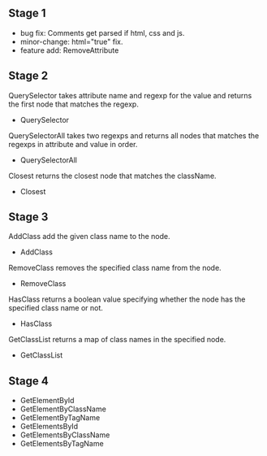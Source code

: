 ## Stage 1
- bug fix: Comments get parsed if html, css and js.
- minor-change: html="true" fix.
- feature add: RemoveAttribute

## Stage 2
QuerySelector takes attribute name and regexp for the value and returns the first node that matches the regexp.  
* QuerySelector

QuerySelectorAll takes two regexps and returns all nodes that matches the regexps in attribute and value in order.
* QuerySelectorAll

Closest returns the closest node that matches the className. 
* Closest

## Stage 3
AddClass add the given class name to the node.
* AddClass

RemoveClass removes the specified class name from the node.
* RemoveClass

HasClass returns a boolean value specifying whether the node has the specified class name or not.
* HasClass

GetClassList returns a map of class names in the specified node.
* GetClassList

## Stage 4
* GetElementById
* GetElementByClassName
* GetElementByTagName
* GetElementsById
* GetElementsByClassName
* GetElementsByTagName